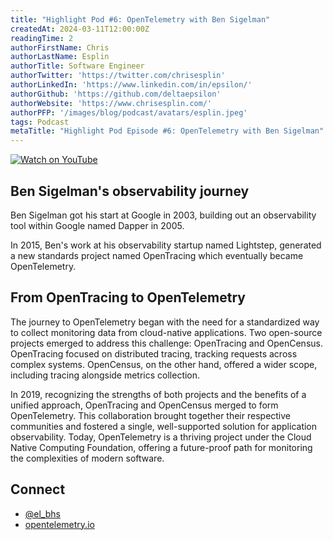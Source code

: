```yaml
---
title: "Highlight Pod #6: OpenTelemetry with Ben Sigelman"
createdAt: 2024-03-11T12:00:00Z
readingTime: 2
authorFirstName: Chris
authorLastName: Esplin
authorTitle: Software Engineer
authorTwitter: 'https://twitter.com/chrisesplin'
authorLinkedIn: 'https://www.linkedin.com/in/epsilon/'
authorGithub: 'https://github.com/deltaepsilon'
authorWebsite: 'https://www.chrisesplin.com/'
authorPFP: '/images/blog/podcast/avatars/esplin.jpeg'
tags: Podcast
metaTitle: "Highlight Pod Episode #6: OpenTelemetry with Ben Sigelman"
---
```



[![Watch on YouTube](/images/blog/podcast/6/play.png)](https://dub.sh/BbjrncD)

## Ben Sigelman's observability journey

Ben Sigelman got his start at Google in 2003, building out an observability tool within Google named Dapper in 2005.

In 2015, Ben's work at his observability startup named Lightstep, generated a new standards project named OpenTracing which eventually became OpenTelemetry.

## From OpenTracing to OpenTelemetry

The journey to OpenTelemetry began with the need for a standardized way to collect monitoring data from cloud-native applications. Two open-source projects emerged to address this challenge: OpenTracing and OpenCensus. OpenTracing focused on distributed tracing, tracking requests across complex systems. OpenCensus, on the other hand, offered a wider scope, including tracing alongside metrics collection.

In 2019, recognizing the strengths of both projects and the benefits of a unified approach, OpenTracing and OpenCensus merged to form OpenTelemetry. This collaboration brought together their respective communities and fostered a single, well-supported solution for application observability. Today, OpenTelemetry is a thriving project under the Cloud Native Computing Foundation, offering a future-proof path for monitoring the complexities of modern software.


## Connect

- [@el_bhs](https://twitter.com/el_bhs)
- [opentelemetry.io](https://opentelemetry.io/)

